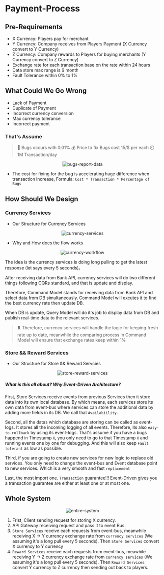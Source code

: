 # Payment-Process

## Pre-Requirements

- X Currency: Players pay for merchant
- Y Currency: Company receives from Players Payment (X Currency convert to Y Currency)
- Z Currency: Company rewards to Players for buying merchants (Y Currency convert to Z Currency)
- Exchange rate for each transaction base on the rate within 24 hours
- Data store max range is 6 month
- Fault Tolerance within 0% to 1%

## What Could We Go Wrong

- Lack of Payment
- Duplicate of Payment
- Incorrect currency conversion
- Max currency tolerance
- Incorrect payment

### That's Assume

> :bug: Bugs occurs with 0.01%
> :moneybag: Price to fix Bugs cost 15/\$ per each
> :timer_clock: 1M Transaction/day

<p align="center">
  <img src="https://i.imgur.com/H3Mvh5l.png" alt="bugs-report-data"/>
</p>

- The cost for fixing for the bug is accelerating huge difference when transaction increase, Formula: `Cost * Transaction * Percentage of Bugs`

## How Should We Design

### Currency Services

- Our Structure for Currency Services

<p align="center">
  <img src="https://i.imgur.com/fQvorMs.png" alt="currency-services"/>
</p>

- Why and How does the flow works

<p align="center">
  <img src="https://i.imgur.com/t8mUyH9.png" alt="currency-workflow"/>
</p>

The idea is the currency services is doing long pulling to get the latest response (let says every 5 seconds)。

After receiving data from Bank API, currency services will do two different things following CQRs standard, and that is update and display.

Therefore, Command Model stands for receiving data from Bank API and select data from DB simultaneously. Command Model will excutes it to find the best currency rate then update DB.

When DB is update, Query Model will do it's job to display data from DB and publish real-time data to the relevant services.

> :reminder_ribbon: Therefore, currency services will handle the logic for keeping fresh rate up to date, meanwhile the comparing process in Command Model will ensure that exchange rates keep within 1%

### Store && Reward Services

- Our Structure for Store && Reward Servcies

<p align="center">
  <img src="https://i.imgur.com/7A8ZhIr.png" alt="store-reward-services">
</p>

##### What is this all about? Why Event-Driven Architecture?

First, Store Services receive events from previous Services then it store data into its own local database.
By which means, each services store its own data from event-bus where services can store the additional data by adding more fields in its DB. We call that `Availabiility`.

Second, all the datas which database are storing can be called as event-logs. It stores all the incoming logging of all events. Therefore, its also `easy-to-rollback` by using its event-logs. That's assume if you have a bugs happend in Timestamp `X`, you only need to go to that Timestamp `X` and running events one by one for debugging. And this will also keep `Fault tolerant` as low as possible.

Third, if you are going to create new services for new logic to replace old services. You only need to change the event-bus and Event database point to new services.
Which is a very smooth and fast `replacement`

Last, the most import one. `Transaction` guarantee!!!
Event-Driven gives you a transaction guarantee are either at least one or at most one.

## Whole System

<p align="center">
  <img src="https://i.imgur.com/iz9QXu5.png" alt="entire-system">
</p>

1. Frist, Client sending request for storing X currency.
2. API Gateway receiving request and pass it to event Bus.
3. `Store Services` receive each requests from event-bus, meanwhile receiving X -> Y currency exchange rate from `currency services` (We assuming it's a long pull every 5 seconds). Then `Store Services` convert X currency to Y currency
4. `Reward Services` receive each requests from event-bus, meawhile receiving Y -> Z currency exchange rate from `currency services` (We assuming it's a long pull every 5 seconds). Then `Reward Services` convert Y currency to Z currency then sending out back to players.
